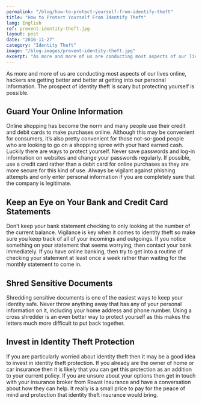 ```yaml
---
permalink: "/blog/how-to-protect-yourself-from-identify-theft"
title: "How to Protect Yourself From Identify Theft"
lang: English
ref: prevent-identity-theft.jpg
layout: post
date: "2016-11-27"
category: "Identity Theft"
image: "/blog-images/prevent-identity-theft.jpg"
excerpt: "As more and more of us are conducting most aspects of our lives online, hackers are getting better and better at getting into our personal information. The prospect of identity theft is scary but protecting yourself is possible."
---
```


As more and more of us are conducting most aspects of our lives online, hackers are getting better and better at getting into our personal information. The prospect of identity theft is scary but protecting yourself is possible.

## Guard Your Online Information
Online shopping has become the norm and many people use their credit and debit cards to make purchases online. Although this may be convenient for consumers, it’s also pretty convenient for those not-so-good people who are looking to go on a shopping spree with your hard earned cash. Luckily there are ways to protect yourself. Never save passwords and log-in information on websites and change your passwords regularly. If possible, use a credit card rather than a debit card for online purchases as they are more secure for this kind of use. Always be vigilant against phishing attempts and only enter personal information if you are completely sure that the company is legitimate.

## Keep an Eye on Your Bank and Credit Card Statements
Don’t keep your bank statement checking to only looking at the number of the current balance. Vigilance is key when it comes to identity theft so make sure you keep track of all of your incomings and outgoings. If you notice something on your statement that seems worrying, then contact your bank immediately. If you have online banking, then try to get into a routine of checking your statement at least once a week rather than waiting for the monthly statement to come in.

## Shred Sensitive Documents
Shredding sensitive documents is one of the easiest ways to keep your identity safe. Never throw anything away that has any of your personal information on it, including your home address and phone number. Using a cross shredder is an even better way to protect yourself as this makes the letters much more difficult to put back together.

## Invest in Identity Theft Protection
If you are particularly worried about identity theft then it may be a good idea to invest in identity theft protection. If you already are the owner of home or car insurance then it is likely that you can get this protection as an addition to your current policy. If you are unsure about your options then get in touch with your insurance broker from Rowat Insurance and have a conversation about how they can help. It really is a small price to pay for the peace of mind and protection that identity theft insurance would bring.